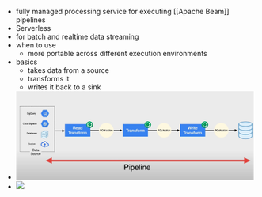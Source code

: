 - fully managed processing service for executing [[Apache Beam]] pipelines
- Serverless
- for batch and realtime data streaming
- when to use
	- more portable across different execution environments
- basics
	- takes data from a source
	- transforms it
	- writes it back to a sink
- ![Screen Shot 2022-12-13 at 2.31.04 PM.png](../assets/Screen_Shot_2022-12-13_at_2.31.04_PM_1670959876401_0.png)
- ![](https://img.stackshare.io/service/5253/google-cloud-dataflow.png)